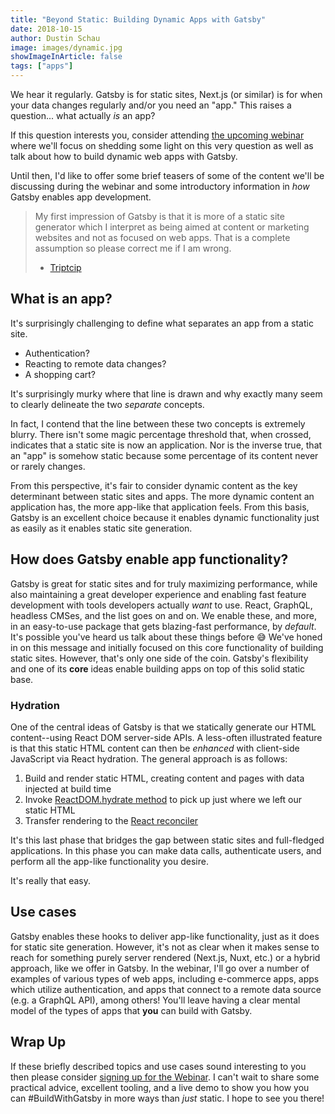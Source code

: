 ```yaml
---
title: "Beyond Static: Building Dynamic Apps with Gatsby"
date: 2018-10-15
author: Dustin Schau
image: images/dynamic.jpg
showImageInArticle: false
tags: ["apps"]
---
```


We hear it regularly. Gatsby is for static sites, Next.js (or similar) is for when your data changes regularly and/or you need an "app." This raises a question... what actually _is_ an app?

If this question interests you, consider attending [the upcoming webinar][webinar] where we'll focus on shedding some light on this very question as well as talk about how to build dynamic web apps with Gatsby.

Until then, I'd like to offer some brief teasers of some of the content we'll be discussing during the webinar and some introductory information in _how_ Gatsby enables app development.

> My first impression of Gatsby is that it is more of a static site generator which I interpret as being aimed at content or marketing websites and not as focused on web apps. That is a complete assumption so please correct me if I am wrong.
>
> - [Triptcip][reddit-thread]

## What is an app?

It's surprisingly challenging to define what separates an app from a static site.

- Authentication?
- Reacting to remote data changes?
- A shopping cart?

It's surprisingly murky where that line is drawn and why exactly many seem to clearly delineate the two _separate_ concepts.

In fact, I contend that the line between these two concepts is extremely blurry. There isn't some magic percentage threshold that, when crossed, indicates that a static site is now an application. Nor is the inverse true, that an "app" is somehow static because some percentage of its content never or rarely changes.

From this perspective, it's fair to consider dynamic content as the key determinant between static sites and apps. The more dynamic content an application has, the more app-like that application feels. From this basis, Gatsby is an excellent choice because it enables dynamic functionality just as easily as it enables static site generation.

## How does Gatsby enable app functionality?

Gatsby is great for static sites and for truly maximizing performance, while also maintaining a great developer experience and enabling fast feature development with tools developers actually _want_ to use. React, GraphQL, headless CMSes, and the list goes on and on. We enable these, and more, in an easy-to-use package that gets blazing-fast performance, by _default_. It's possible you've heard us talk about these things before 😅 We've honed in on this message and initially focused on this core functionality of building static sites. However, that's only one side of the coin. Gatsby's flexibility and one of its **core** ideas enable building apps on top of this solid static base.

### Hydration

One of the central ideas of Gatsby is that we statically generate our HTML content--using React DOM server-side APIs. A less-often illustrated feature is that this static HTML content can then be _enhanced_ with client-side JavaScript via React hydration. The general approach is as follows:

1. Build and render static HTML, creating content and pages with data injected at build time
2. Invoke [ReactDOM.hydrate method][hydrate] to pick up just where we left our static HTML
3. Transfer rendering to the [React reconciler][reconciler]

It's this last phase that bridges the gap between static sites and full-fledged applications. In this phase you can make data calls, authenticate users, and perform all the app-like functionality you desire.

It's really that easy.

## Use cases

Gatsby enables these hooks to deliver app-like functionality, just as it does for static site generation. However, it's not as clear when it makes sense to reach for something purely server rendered (Next.js, Nuxt, etc.) or a hybrid approach, like we offer in Gatsby. In the webinar, I'll go over a number of examples of various types of web apps, including e-commerce apps, apps which utilize authentication, and apps that connect to a remote data source (e.g. a GraphQL API), among others! You'll leave having a clear mental model of the types of apps that **you** can build with Gatsby.

## Wrap Up

If these briefly described topics and use cases sound interesting to you then please consider [signing up for the Webinar][webinar]. I can't wait to share some practical advice, excellent tooling, and a live demo to show you how you can #BuildWithGatsby in more ways than _just_ static. I hope to see you there!

[reddit-thread]: https://www.reddit.com/r/reactjs/comments/992n2r/next_vs_gatsby/?st=jn6cojmr&sh=1a53fac1

[webinar]: https://www.gatsbyjs.com/build-web-apps-webinar

[hydrate]: https://reactjs.org/docs/react-dom.html#hydrate

[reconciler]: https://reactjs.org/docs/reconciliation.html
